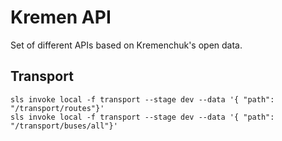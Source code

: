 # Kremen API

Set of different APIs based on Kremenchuk's open data.

## Transport

```
sls invoke local -f transport --stage dev --data '{ "path": "/transport/routes"}'
sls invoke local -f transport --stage dev --data '{ "path": "/transport/buses/all"}'
```
